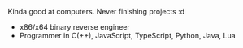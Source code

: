 Kinda good at computers. Never finishing projects :d

* x86/x64 binary reverse engineer
* Programmer in C(++), JavaScript, TypeScript, Python, Java, Lua

